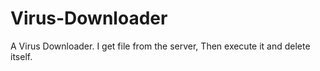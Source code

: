 # Virus-Downloader
A Virus Downloader. I get file from the server, Then execute it and delete itself.
